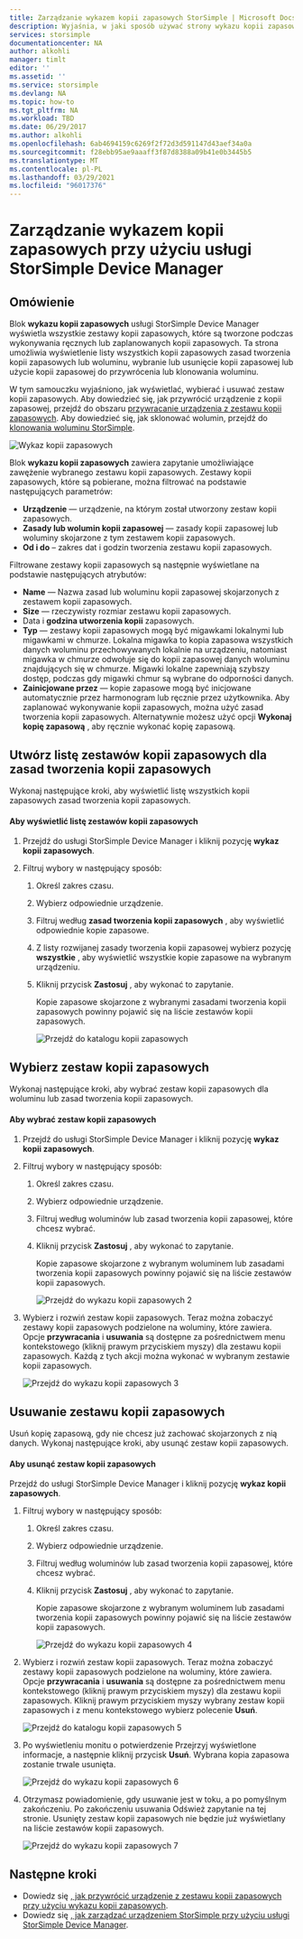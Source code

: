 ```yaml
---
title: Zarządzanie wykazem kopii zapasowych StorSimple | Microsoft Docs
description: Wyjaśnia, w jaki sposób używać strony wykazu kopii zapasowych StorSimple Device Manager Service, aby wyświetlać, wybierać i usuwać zestawy kopii zapasowych.
services: storsimple
documentationcenter: NA
author: alkohli
manager: timlt
editor: ''
ms.assetid: ''
ms.service: storsimple
ms.devlang: NA
ms.topic: how-to
ms.tgt_pltfrm: NA
ms.workload: TBD
ms.date: 06/29/2017
ms.author: alkohli
ms.openlocfilehash: 6ab4694159c6269f2f72d3d591147d43aef34a0a
ms.sourcegitcommit: f28ebb95ae9aaaff3f87d8388a09b41e0b3445b5
ms.translationtype: MT
ms.contentlocale: pl-PL
ms.lasthandoff: 03/29/2021
ms.locfileid: "96017376"
---
```

# <a name="use-the-storsimple-device-manager-service-to-manage-your-backup-catalog"></a>Zarządzanie wykazem kopii zapasowych przy użyciu usługi StorSimple Device Manager
## <a name="overview"></a>Omówienie
Blok **wykazu kopii zapasowych** usługi StorSimple Device Manager wyświetla wszystkie zestawy kopii zapasowych, które są tworzone podczas wykonywania ręcznych lub zaplanowanych kopii zapasowych. Ta strona umożliwia wyświetlenie listy wszystkich kopii zapasowych zasad tworzenia kopii zapasowych lub woluminu, wybranie lub usunięcie kopii zapasowej lub użycie kopii zapasowej do przywrócenia lub klonowania woluminu.

W tym samouczku wyjaśniono, jak wyświetlać, wybierać i usuwać zestaw kopii zapasowych. Aby dowiedzieć się, jak przywrócić urządzenie z kopii zapasowej, przejdź do obszaru [przywracanie urządzenia z zestawu kopii zapasowych](storsimple-8000-restore-from-backup-set-u2.md). Aby dowiedzieć się, jak sklonować wolumin, przejdź do [klonowania woluminu StorSimple](storsimple-8000-clone-volume-u2.md).

![Wykaz kopii zapasowych](./media/storsimple-8000-manage-backup-catalog/bucatalog.png) 

Blok **wykazu kopii zapasowych** zawiera zapytanie umożliwiające zawężenie wybranego zestawu kopii zapasowych. Zestawy kopii zapasowych, które są pobierane, można filtrować na podstawie następujących parametrów:

* **Urządzenie** — urządzenie, na którym został utworzony zestaw kopii zapasowych.
* **Zasady lub wolumin kopii zapasowej** — zasady kopii zapasowej lub woluminy skojarzone z tym zestawem kopii zapasowych.
* **Od i do** – zakres dat i godzin tworzenia zestawu kopii zapasowych.

Filtrowane zestawy kopii zapasowych są następnie wyświetlane na podstawie następujących atrybutów:

* **Name** — Nazwa zasad lub woluminu kopii zapasowej skojarzonych z zestawem kopii zapasowych.
* **Size** — rzeczywisty rozmiar zestawu kopii zapasowych.
* Data i **godzina utworzenia kopii** zapasowych. 
* **Typ** — zestawy kopii zapasowych mogą być migawkami lokalnymi lub migawkami w chmurze. Lokalna migawka to kopia zapasowa wszystkich danych woluminu przechowywanych lokalnie na urządzeniu, natomiast migawka w chmurze odwołuje się do kopii zapasowej danych woluminu znajdujących się w chmurze. Migawki lokalne zapewniają szybszy dostęp, podczas gdy migawki chmur są wybrane do odporności danych.
* **Zainicjowane przez** — kopie zapasowe mogą być inicjowane automatycznie przez harmonogram lub ręcznie przez użytkownika. Aby zaplanować wykonywanie kopii zapasowych, można użyć zasad tworzenia kopii zapasowych. Alternatywnie możesz użyć opcji **Wykonaj kopię zapasową** , aby ręcznie wykonać kopię zapasową.

## <a name="list-backup-sets-for-a-backup-policy"></a>Utwórz listę zestawów kopii zapasowych dla zasad tworzenia kopii zapasowych
Wykonaj następujące kroki, aby wyświetlić listę wszystkich kopii zapasowych zasad tworzenia kopii zapasowych.

#### <a name="to-list-backup-sets"></a>Aby wyświetlić listę zestawów kopii zapasowych
1. Przejdź do usługi StorSimple Device Manager i kliknij pozycję **wykaz kopii zapasowych**.

2. Filtruj wybory w następujący sposób:
   
   1. Określ zakres czasu.
   2. Wybierz odpowiednie urządzenie.
   3. Filtruj według **zasad tworzenia kopii zapasowych** , aby wyświetlić odpowiednie kopie zapasowe.
   3. Z listy rozwijanej zasady tworzenia kopii zapasowej wybierz pozycję **wszystkie** , aby wyświetlić wszystkie kopie zapasowe na wybranym urządzeniu.
   4. Kliknij przycisk **Zastosuj** , aby wykonać to zapytanie.
      
      Kopie zapasowe skojarzone z wybranymi zasadami tworzenia kopii zapasowych powinny pojawić się na liście zestawów kopii zapasowych.

      ![Przejdź do katalogu kopii zapasowych](./media/storsimple-8000-manage-backup-catalog/bucatalog1.png)

## <a name="select-a-backup-set"></a>Wybierz zestaw kopii zapasowych
Wykonaj następujące kroki, aby wybrać zestaw kopii zapasowych dla woluminu lub zasad tworzenia kopii zapasowych.

#### <a name="to-select-a-backup-set"></a>Aby wybrać zestaw kopii zapasowych
1. Przejdź do usługi StorSimple Device Manager i kliknij pozycję **wykaz kopii zapasowych**.
2. Filtruj wybory w następujący sposób:
   
   1. Określ zakres czasu. 
   2. Wybierz odpowiednie urządzenie. 
   3. Filtruj według woluminów lub zasad tworzenia kopii zapasowej, które chcesz wybrać.
   4. Kliknij przycisk **Zastosuj** , aby wykonać to zapytanie.
      
      Kopie zapasowe skojarzone z wybranym woluminem lub zasadami tworzenia kopii zapasowych powinny pojawić się na liście zestawów kopii zapasowych.

      ![Przejdź do wykazu kopii zapasowych 2](./media/storsimple-8000-manage-backup-catalog/bucatalog1.png)

3. Wybierz i rozwiń zestaw kopii zapasowych. Teraz można zobaczyć zestawy kopii zapasowych podzielone na woluminy, które zawiera. Opcje **przywracania** i **usuwania** są dostępne za pośrednictwem menu kontekstowego (kliknij prawym przyciskiem myszy) dla zestawu kopii zapasowych. Każdą z tych akcji można wykonać w wybranym zestawie kopii zapasowych.

    ![Przejdź do wykazu kopii zapasowych 3](./media/storsimple-8000-manage-backup-catalog/bucatalog2.png)

## <a name="delete-a-backup-set"></a>Usuwanie zestawu kopii zapasowych
Usuń kopię zapasową, gdy nie chcesz już zachować skojarzonych z nią danych. Wykonaj następujące kroki, aby usunąć zestaw kopii zapasowych.

#### <a name="to-delete-a-backup-set"></a>Aby usunąć zestaw kopii zapasowych
 Przejdź do usługi StorSimple Device Manager i kliknij pozycję **wykaz kopii zapasowych**.
1. Filtruj wybory w następujący sposób:
   
   1. Określ zakres czasu. 
   2. Wybierz odpowiednie urządzenie. 
   3. Filtruj według woluminów lub zasad tworzenia kopii zapasowej, które chcesz wybrać.
   4. Kliknij przycisk **Zastosuj** , aby wykonać to zapytanie.
      
      Kopie zapasowe skojarzone z wybranym woluminem lub zasadami tworzenia kopii zapasowych powinny pojawić się na liście zestawów kopii zapasowych.

      ![Przejdź do wykazu kopii zapasowych 4](./media/storsimple-8000-manage-backup-catalog/bucatalog1.png)

1. Wybierz i rozwiń zestaw kopii zapasowych. Teraz można zobaczyć zestawy kopii zapasowych podzielone na woluminy, które zawiera. Opcje **przywracania** i **usuwania** są dostępne za pośrednictwem menu kontekstowego (kliknij prawym przyciskiem myszy) dla zestawu kopii zapasowych. Kliknij prawym przyciskiem myszy wybrany zestaw kopii zapasowych i z menu kontekstowego wybierz polecenie **Usuń**.

    ![Przejdź do katalogu kopii zapasowych 5](./media/storsimple-8000-manage-backup-catalog/bucatalog3.png)

1. Po wyświetleniu monitu o potwierdzenie Przejrzyj wyświetlone informacje, a następnie kliknij przycisk **Usuń**. Wybrana kopia zapasowa zostanie trwale usunięta.

    ![Przejdź do wykazu kopii zapasowych 6](./media/storsimple-8000-manage-backup-catalog/bucatalog4.png)  

1. Otrzymasz powiadomienie, gdy usuwanie jest w toku, a po pomyślnym zakończeniu. Po zakończeniu usuwania Odśwież zapytanie na tej stronie. Usunięty zestaw kopii zapasowych nie będzie już wyświetlany na liście zestawów kopii zapasowych.

    ![Przejdź do wykazu kopii zapasowych 7](./media/storsimple-8000-manage-backup-catalog/bucatalog7.png)

## <a name="next-steps"></a>Następne kroki
* Dowiedz się [, jak przywrócić urządzenie z zestawu kopii zapasowych przy użyciu wykazu kopii zapasowych](storsimple-8000-restore-from-backup-set-u2.md).
* Dowiedz się [, jak zarządzać urządzeniem StorSimple przy użyciu usługi StorSimple Device Manager](storsimple-8000-manager-service-administration.md).

